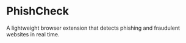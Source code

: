 # PhishCheck
A lightweight browser extension that detects phishing and fraudulent websites in real time. 

